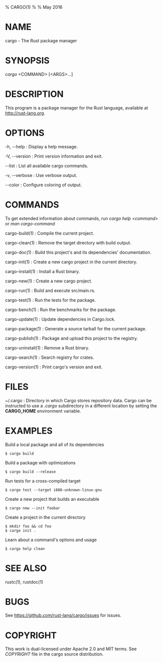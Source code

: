 % CARGO(1)
%
% May 2016


# NAME
cargo - The Rust package manager


# SYNOPSIS
*cargo* \<COMMAND> [\<ARGS>...]


# DESCRIPTION
This program is a package manager for the Rust language, available at
<http://rust-lang.org>.


# OPTIONS
-h, --help
:   Display a help message.

-V, --version
:   Print version information and exit.

--list
:   List all available cargo commands.

-v, --verbose
:   Use verbose output.

--color
:   Configure coloring of output.


# COMMANDS
To get extended information about commands, run *cargo help \<command>* or
*man cargo-command*

cargo-build(1)
:   Compile the current project.

cargo-clean(1)
:   Remove the target directory with build output.

cargo-doc(1)
:   Build this project's and its dependencies' documentation.

cargo-init(1)
:   Create a new cargo project in the current directory.

cargo-install(1)
:   Install a Rust binary.

cargo-new(1)
:   Create a new cargo project.

cargo-run(1)
:   Build and execute src/main.rs.

cargo-test(1)
:   Run the tests for the package.

cargo-bench(1)
:   Run the benchmarks for the package.

cargo-update(1)
:   Update dependencies in Cargo.lock.

cargo-package(1)
:   Generate a source tarball for the current package.

cargo-publish(1)
:   Package and upload this project to the registry.

cargo-uninstall(1)
:   Remove a Rust binary.

cargo-search(1)
:   Search registry for crates.

cargo-version(1)
:   Print cargo's version and exit.


# FILES
~/.cargo
:   Directory in which Cargo stores repository data. Cargo can be instructed to
    use a *.cargo* subdirectory in a different location by setting the
    **CARGO_HOME** environment variable.


# EXAMPLES
Build a local package and all of its dependencies

    $ cargo build

Build a package with optimizations

    $ cargo build --release

Run tests for a cross-compiled target

    $ cargo test --target i686-unknown-linux-gnu

Create a new project that builds an executable

    $ cargo new --init foobar

Create a project in the current directory

    $ mkdir foo && cd foo
    $ cargo init .

Learn about a command's options and usage

    $ cargo help clean


# SEE ALSO
rustc(1), rustdoc(1)


# BUGS
See <https://github.com/rust-lang/cargo/issues> for issues.


# COPYRIGHT
This work is dual-licensed under Apache 2.0 and MIT terms.  See *COPYRIGHT*
file in the cargo source distribution.
